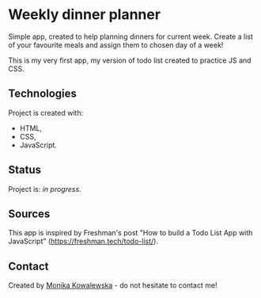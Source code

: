 # Weekly dinner planner
Simple app, created to help planning dinners for current week. Create a list of your favourite meals and assign them to chosen day of a week! 

This is my very first app, my version of todo list created to practice JS and CSS.

## Technologies
Project is created with:
* HTML,
* CSS,
* JavaScript.

## Status
Project is: _in progress_.

## Sources
This app is inspired by Freshman's post "How to build a Todo List App with JavaScript"
(https://freshman.tech/todo-list/).

## Contact
Created by [Monika Kowalewska](www.linkedin.com/in/mon-kowalewska) - do not hesitate to contact me!
